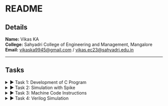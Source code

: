# README

## Details

**Name:** Vikas KA  
**College:** Sahyadri College of Engineering and Management, Mangalore  
**Email:** [vikaska9945@gmail.com](mailto:vikaska9945@gmail.com) / [vikas.ec23@sahyadri.edu.in](mailto:vikas.ec23@sahyadri.edu.in)

---

## Tasks

<details>
<summary>▶ Task 1: Development of C Program</summary>

### Files:
1. [C-programming output snapshot](./Task1/c%20programm%20output%20snapshot.png)
2. [RISC-V (O1, Ofast)](./Task1/riscv%20(O1,Ofast).png)
3. [RISC-V 1 (O1)](./Task1/riscv%201(O1).png)
4. [RISC-V 2 (Ofast)](./Task1/riscv%202%20(Ofast).png)
5. [Ubuntu screenshot](./Task1/ubuntu%20screenshot.png)

</details>

<details>
<summary>▶ Task 2: Simulation with Spike</summary>

### Files:
1. [C code compiled for Spike simulation](./Task2/C%20code%20complied%20or%20spike%20simulation.png)
2. [Debugging screenshot](./Task2/Debugging.png)
3. [Objdump using -O1 format](./Task2/Objdump%20using%20-O1%20farmat.png)
4. [Objdump using -Ofast format](./Task2/Objdump%20using%20-Ofast%20format.png)

</details>

<details>
<summary>▶ Task 3: Machine Code Instructions</summary>

### File:
- [Instructions.md](./Task3/instructions.md)

### Content:

#### Machine Code for `addi sp, sp, -16`
- **Instruction:** `addi sp, sp, -16`  
- **Opcode:** `0010011` (7 bits)  
- **Immediate:** `-16` (12 bits, two's complement)  
- **Source Register (rs1):** `sp (x2)` (5 bits)  
- **Destination Register (rd):** `sp (x2)` (5 bits)  
- **Function (funct3):** `000` (3 bits)  

**Breakdown:**
- Immediate (-16): `111111111100`  
- rs1 (sp = x2): `00010`  
- funct3: `000`  
- rd (sp = x2): `00010`  

**Machine Code Format:**  
`imm[11:0] | rs1 | funct3 | rd | opcode`  
`1111111100 | 00010 | 000 | 00010 | 0010011`

---

#### Machine Code for `sd ra, 8(sp)`
- **Instruction:** `sd ra, 8(sp)`  
- **Opcode:** `0100011` (7 bits)  
- **Immediate:** `8` (12 bits, split into `imm[11:5]` and `imm[4:0]`)  
- **Source Register (rs2):** `ra (x1)` (5 bits)  
- **Base Register (rs1):** `sp (x2)` (5 bits)  
- **Function (funct3):** `011` (3 bits)  

**Breakdown:**
- Immediate (8): `0000000001000`  
- rs2 (ra = x1): `00001`  
- rs1 (sp = x2): `00010`  
- funct3: `011`  

**Machine Code Format:**  
`imm[11:5] | rs2 | rs1 | funct3 | imm[4:0] | opcode`  
`0000000 | 00001 | 00010 | 011 | 00000 | 0100011`

---

#### Machine Code for `li a5, 100`
- **Instruction:** `li a5, 100` (Expands to: `addi a5, x0, 100`)  
- **Opcode:** `0010011` (7 bits)  
- **Immediate:** `100` (12 bits)  
- **Source Register (rs1):** `x0 (constant 0)` (5 bits)  
- **Destination Register (rd):** `a5 (x15)` (5 bits)  
- **Function (funct3):** `000` (3 bits)  

**Breakdown:**
- Immediate (100): `00000001100100`  
- rs1 (x0 = 0): `00000`  
- funct3: `000`  
- rd (a5 = x15): `01111`  

**Machine Code Format:**  
`imm[11:0] | rs1 | funct3 | rd | opcode`  
`0000001100 | 00000 | 000 | 01111 | 0010011`

---

#### Machine Code for `addiw a5, a5, -1`
- **Instruction:** `addiw a5, a5, -1`  
- **Opcode:** `0011011` (7 bits)  
- **Immediate:** `-1` (12 bits, two's complement)  
- **Source Register (rs1):** `a5 (x15)` (5 bits)  
- **Destination Register (rd):** `a5 (x15)` (5 bits)  
- **Function (funct3):** `000` (3 bits)  

**Breakdown:**
- Immediate (-1): `111111111111`  
- rs1 (a5 = x15): `01111`  
- funct3: `000`  
- rd (a5 = x15): `01111`  

**Machine Code Format:**  
`imm[11:0] | rs1 | funct3 | rd | opcode`  
`1111111111 | 01111 | 000 | 01111 | 0011011`

### Machine Code Instructions

#### Machine Code for `bnez a5, 10160`
Instruction: `bnez a5, 10160` (Expands to: `beq a5, x0, offset`)
- **Opcode**: `1100011` (7 bits)
- **Immediate**: Offset (calculated based on PC)
- **Source Register (rs1)**: `a5` (`x15`, 5 bits)
- **Source Register (rs2)**: `x0` (constant 0, 5 bits)
- **Function (funct3)**: `001` (3 bits)

**Breakdown:**
- Immediate: Calculated (split as `imm[12|10:5|4:1|11]`)
- `rs1` (`a5 = x15`): `01111`
- `rs2` (`x0 = 0`): `00000`
- `funct3`: `001`

**Machine Code Format:**
```
imm[12|10:5] | rs2 | rs1 | funct3 | imm[4:1|11] | opcode
xxxxxxxxxxx  | 00000 | 01111 | 001   | xxxxxxxx | 1100011
```

---

#### Machine Code for `lui a2, 0x1`
Instruction: `lui a2, 0x1`
- **Opcode**: `0110111` (7 bits)
- **Immediate**: `0x1` (20 bits, shifted left by 12 bits)
- **Destination Register (rd)**: `a2` (`x12`, 5 bits)

**Breakdown:**
- Immediate (`0x1`): `00000000000000000001`
- `rd` (`a2 = x12`): `01100`

**Machine Code Format:**
```
imm[31:12]       | rd    | opcode
0000000000000001 | 01100 | 0110111
```

---

#### Machine Code for `addi a2, a2, 954`
Instruction: `addi a2, a2, 954`
- **Opcode**: `0010011` (7 bits)
- **Immediate**: `954` (12 bits)
- **Source Register (rs1)**: `a2` (`x12`, 5 bits)
- **Destination Register (rd)**: `a2` (`x12`, 5 bits)
- **Function (funct3)**: `000` (3 bits)

**Breakdown:**
- Immediate (`954`): `001110101010`
- `rs1` (`a2 = x12`): `01100`
- `funct3`: `000`
- `rd` (`a2 = x12`): `01100`

**Machine Code Format:**
```
imm[11:0]  | rs1   | funct3 | rd    | opcode
0011101010 | 01100 | 000    | 01100 | 0010011
```

---

#### Machine Code for `li a1, 100`
Instruction: `li a1, 100` (Expands to: `addi a1, x0, 100`)
- **Opcode**: `0010011` (7 bits)
- **Immediate**: `100` (12 bits)
- **Source Register (rs1)**: `x0` (constant 0, 5 bits)
- **Destination Register (rd)**: `a1` (`x11`, 5 bits)
- **Function (funct3)**: `000` (3 bits)

**Breakdown:**
- Immediate (`100`): `00000001100100`
- `rs1` (`x0 = 0`): `00000`
- `funct3`: `000`
- `rd` (`a1 = x11`): `01011`

**Machine Code Format:**
```
imm[11:0]      | rs1   | funct3 | rd    | opcode
00000001100100 | 00000 | 000    | 01011 | 0010011
```

---

#### Machine Code for `lui a0, 0x1c`
Instruction: `lui a0, 0x1c`
- **Opcode**: `0110111` (7 bits)
- **Immediate**: `0x1c` (20 bits, shifted left by 12 bits)
- **Destination Register (rd)**: `a0` (`x10`, 5 bits)

**Breakdown:**
- Immediate (`0x1c`): `00000000000001110000`
- `rd` (`a0 = x10`): `01010`

**Machine Code Format:**
```
imm[31:12]       | rd    | opcode
0000000000000111 | 01010 | 0110111
```

---

#### Machine Code for `addi a0, a0, 160`
Instruction: `addi a0, a0, 160`
- **Opcode**: `0010011` (7 bits)
- **Immediate**: `160` (12 bits)
- **Source Register (rs1)**: `a0` (`x10`, 5 bits)
- **Destination Register (rd)**: `a0` (`x10`, 5 bits)
- **Function (funct3)**: `000` (3 bits)

**Breakdown:**
- Immediate (`160`): `000010100000`
- `rs1` (`a0 = x10`): `01010`
- `funct3`: `000`
- `rd` (`a0 = x10`): `01010`

**Machine Code Format:**
```
imm[11:0]  | rs1   | funct3 | rd    | opcode
0000101000 | 01010 | 000    | 01010 | 0010011
```

---

#### Machine Code for `jal ra, printf`
Instruction: `jal ra, printf`
- **Opcode**: `1101111` (7 bits)
- **Immediate**: Offset (calculated based on PC)
- **Destination Register (rd)**: `ra` (`x1`, 5 bits)

**Breakdown:**
- Immediate: Calculated (split into `imm[20|10:1|11|19:12]`)
- `rd` (`ra = x1`): `00001`

**Machine Code Format:**
```
imm[20|10:1|11|19:12] | rd    | opcode
xxxxxxxxxxxxxxxxxxxxx | 00001 | 1101111
```

---

#### Machine Code for `ld ra, 8(sp)`
Instruction: `ld ra, 8(sp)`
- **Opcode**: `0000011` (7 bits)
- **Immediate**: `8` (12 bits)
- **Source Register (rs1)**: `sp` (`x2`, 5 bits)
- **Destination Register (rd)**: `ra` (`x1`, 5 bits)
- **Function (funct3)**: `011` (3 bits)

**Breakdown:**
- Immediate (`8`): `0000000001000`
- `rs1` (`sp = x2`): `00010`
- `funct3`: `011`
- `rd` (`ra = x1`): `00001`

**Machine Code Format:**
```
imm[11:0]  | rs1   | funct3 | rd    | opcode
0000000100 | 00010 | 011    | 00001 | 0000011
```

---

#### Machine Code for `add sp, sp, 16`
Instruction: `add sp, sp, 16`
- **Opcode**: `0110011` (7 bits)
- **Immediate**: Not used (R-type)
- **Source Register (rs1)**: `sp` (`x2`, 5 bits)
- **Source Register (rs2)**: `sp` (`x2`, 5 bits)
- **Destination Register (rd)**: `sp` (`x2`, 5 bits)
- **Function (funct3)**: `000` (3 bits)
- **Function (funct7)**: `0000000` (7 bits)

**Breakdown:**
- `rs1` (`sp = x2`): `00010`
- `rs2` (`sp = x2`): `00010`
- `rd` (`sp = x2`): `00010`
- `funct3`: `000`
- `funct7`: `0000000`

**Machine Code Format:**
```
funct7   | rs2   | rs1   | funct3 | rd    | opcode
0000000  | 00010 | 00010 | 000    | 00010 | 0110011
```

---

#### Machine Code for `ret`
Instruction: `ret` (Expands to: `jalr x0, 0(ra)`)
- **Opcode**: `1100111` (7 bits)
- **Immediate**: `0` (12 bits)
- **Source Register (rs1)**: `ra` (`x1`, 5 bits)
- **Destination Register (rd)**: `x0` (5 bits)
- **Function (funct3)**: `000` (3 bits)

**Breakdown:**
- Immediate (`0`): `000000000000`
- `rs1` (`ra = x1`): `00001`
- `funct3`: `000`
- `rd` (`x0 = 0`): `00000`

**Machine Code Format:**
```
imm[11:0]  | rs1   | funct3 | rd    | opcode
0000000000 | 00001 | 000    | 00000 | 1100111
```

---

#### Machine Code for `sd a0, -32(sp)`
Instruction: `sd a0, -32(sp)`
- **Opcode**: `0100011` (7 bits)
- **Immediate**: `-32` (split into `imm[11:5]` and `imm[4:0]`)
- **Source Register 1 (rs1)**: `sp` (`x2`, 5 bits)
- **Source Register 2 (rs2)**: `a0` (`x10`, 5 bits)
- **Function (funct3)**: `011` (3 bits)

**Breakdown:**
- Immediate (`-32`): `1111111111100000`
  - `imm[11:5]`: `1111110`
  - `imm[4:0]`: `00000`
- `rs1` (`sp = x2`): `00010`
- `rs2` (`a0 = x10`): `01010`
- `funct3`: `011`

**Machine Code Format:**
```
imm[11:5] | rs2   | rs1   | funct3 | imm[4:0] | opcode
1111110   | 01010 | 00010 | 011    | 00000    | 0100011
```

</details>
<details>
<summary>▶ Task 4: Verilog Simulation</summary>

### Files:
1. [Basic Step of Iverilog](./Task4/Basicstep_of_iverilog.png)
2. [GTKWAVE Waveform 1](./Task4/GTKWAVE_waveform1.png)
3. [GTKWAVE Waveform 2](./Task4/GTKWAVE_waveform2.png)
4. [GTKWAVE Window](./Task4/GTKWAVE_window.png)

### Task Overview:

In this task, Verilog code was simulated using Iverilog and the resulting waveforms were analyzed using GTKWAVE. Below is a breakdown of the files involved:

#### 1. **Basic Step of Iverilog (`Basicstep_of_iverilog.png`)**
   - A screenshot showing the basic steps of running Iverilog for Verilog simulation.
   - It illustrates the setup and commands used to compile and simulate the Verilog code.

#### 2. **GTKWAVE Waveform 1 (`GTKWAVE_waveform1.png`)**
   - A screenshot showing the first waveform generated by GTKWAVE.
   - This waveform represents the output of the Verilog simulation for the given input.

#### 3. **GTKWAVE Waveform 2 (`GTKWAVE_waveform2.png`)**
   - A screenshot showing the second waveform, which may represent a different simulation or a modified version of the first one.

#### 4. **GTKWAVE Window (`GTKWAVE_window.png`)**
   - A screenshot showing the GTKWAVE window, displaying the simulation results in a graphical format.
   - This helps visualize the timing and behavior of the signals over time.

### Simulation Process:

1. **Iverilog Compilation**: The Verilog code was compiled using Iverilog with the following command:
   ```bash
   iverilog -o simulation_output.vvp my_verilog_code.v
<details>

